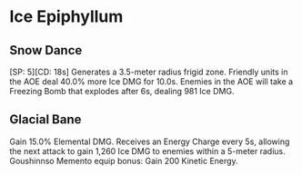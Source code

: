 # Ice Epiphyllum

## Snow Dance

[SP: 5][CD: 18s] Generates a 3.5-meter radius frigid zone. Friendly units in the AOE deal 40.0% more Ice DMG for 10.0s. Enemies in the AOE will take a Freezing Bomb that explodes after 6s, dealing 981 Ice DMG.

## Glacial Bane

Gain 15.0% Elemental DMG. Receives an Energy Charge every 5s, allowing the next attack to gain 1,260 Ice DMG to enemies within a 5-meter radius.
Goushinnso Memento equip bonus: Gain 200 Kinetic Energy.